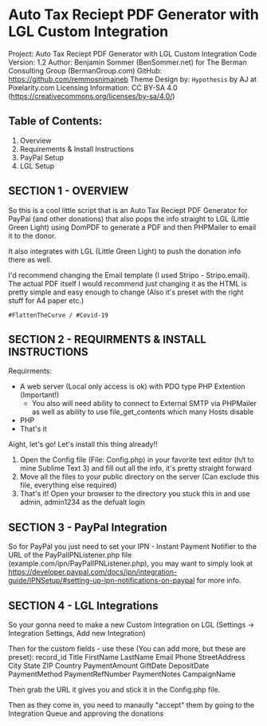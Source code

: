 # Auto Tax Reciept PDF Generator with LGL Custom Integration

Project: Auto Tax Reciept PDF Generator with LGL Custom Integration
Code Version: 1.2
Author: Benjamin Sommer (BenSommer.net) for The Berman Consulting Group (BermanGroup.com)
GitHub: https://github.com/remmosnimajneb
Theme Design by: `Hypothesis` by AJ at Pixelarity.com
Licensing Information: CC BY-SA 4.0 (https://creativecommons.org/licenses/by-sa/4.0/)

## Table of Contents:
1. Overview
2. Requirements & Install Instructions
3. PayPal Setup
4. LGL Setup

## SECTION 1 - OVERVIEW

So this is a cool little script that is an Auto Tax Reciept PDF Generator for PayPal (and other donations) that also pops the info straight to LGL (Little Green Light) using DomPDF to generate a PDF and then PHPMailer to email it to the donor.

It also integrates with LGL (Little Green Light) to push the donation info there as well.

I'd recommend changing the Email template (I used Stripo - Stripo.email). The actual PDF itself I would recommend just changing it as the HTML is pretty simple and easy enough to change (Also it's preset with the right stuff for A4 paper etc.)

`#FlattenTheCurve / #Covid-19`

## SECTION 2 - REQUIRMENTS & INSTALL INSTRUCTIONS
	
Requirments:

- A web server (Local only access is ok) with PDO type PHP Extention (Important!)
	- You also will need ability to connect to External SMTP via PHPMailer as well as ability to use file_get_contents which many Hosts disable
- PHP
- That's it

Aight, let's go! Let's install this thing already!!

1. Open the Config file (File: Config.php) in your favorite text editor (h/t to mine Sublime Text 3) and fill out all the info, it's pretty straight forward
4. Move all the files to your public directory on the server (Can exclude this file, everything else required)
5. That's it! Open your browser to the directory you stuck this in and use admin, admin1234 as the defualt login

## SECTION 3 - PayPal Integration

So for PayPal you just need to set your IPN - Instant Payment Notifier to the URL of the PayPalIPNListener.php file (example.com/ipn/PayPalIPNListener.php), you may want to simply look at https://developer.paypal.com/docs/ipn/integration-guide/IPNSetup/#setting-up-ipn-notifications-on-paypal for more info.

## SECTION 4 - LGL Integrations

So your gonna need to make a new Custom Integration on LGL (Settings -> Integration Settings, Add new Integration)

Then for the custom fields - use these (You can add more, but these are preset):
	record_id
	Title
	FirstName
	LastName
	Email
	Phone
	StreetAddress
	City
	State
	ZIP
	Country
	PaymentAmount
	GiftDate
	DepositDate
	PaymentMethod
	PaymentRefNumber
	PaymentNotes
	CampaignName

Then grab the URL it gives you and stick it in the Config.php file.

Then as they come in, you need to manaully "accept" them by going to the Integration Queue and approving the donations